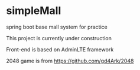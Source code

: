 # simpleMall
spring boot base mall system for practice

This project is currently under construction

Front-end is based on AdminLTE framework

2048 game is from https://github.com/gd4Ark/2048 
